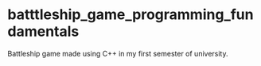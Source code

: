 # batttleship_game_programming_fundamentals
Battleship game made using C++ in my first semester of university.
